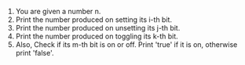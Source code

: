 1. You are given a number n.
2. Print the number produced on setting its i-th bit.
3. Print the number produced on unsetting its j-th bit.
4. Print the number produced on toggling its k-th bit.
5. Also, Check if its m-th bit is on or off. Print 'true' if it is on, otherwise print 'false'.

